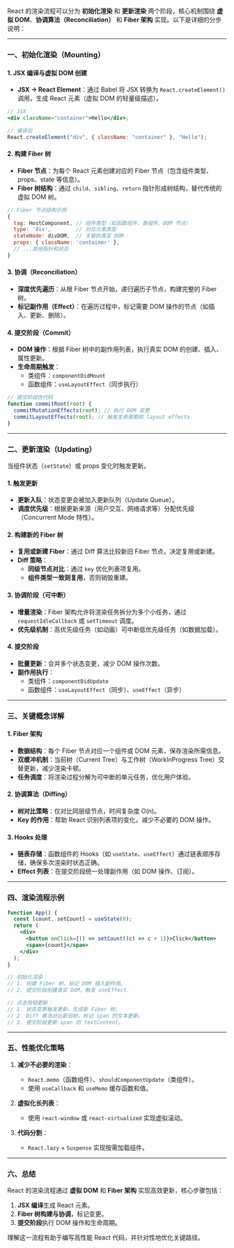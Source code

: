 React 的渲染流程可以分为 **初始化渲染** 和 **更新渲染** 两个阶段，核心机制围绕 **虚拟 DOM**、**协调算法（Reconciliation）** 和 **Fiber 架构** 实现。以下是详细的分步说明：

---

### 一、初始化渲染（Mounting）

#### 1. JSX 编译与虚拟 DOM 创建

- **JSX → React Element**：通过 Babel 将 JSX 转换为 `React.createElement()` 调用，生成 React 元素（虚拟 DOM 的轻量级描述）。

```jsx
// JSX
<div className="container">Hello</div>;

// 编译后
React.createElement("div", { className: "container" }, "Hello");
```

#### 2. 构建 Fiber 树

- **Fiber 节点**：为每个 React 元素创建对应的 Fiber 节点（包含组件类型、props、state 等信息）。
- **Fiber 树结构**：通过 `child`、`sibling`、`return` 指针形成树结构，替代传统的虚拟 DOM 树。

```javascript
// Fiber 节点结构示例
{
  tag: HostComponent, // 组件类型（如函数组件、类组件、DOM 节点）
  type: 'div',        // 对应元素类型
  stateNode: divDOM,  // 关联的真实 DOM
  props: { className: 'container' },
  // ...其他指针和状态
}
```

#### 3. 协调（Reconciliation）

- **深度优先遍历**：从根 Fiber 节点开始，递归遍历子节点，构建完整的 Fiber 树。
- **标记副作用（Effect）**：在遍历过程中，标记需要 DOM 操作的节点（如插入、更新、删除）。

#### 4. 提交阶段（Commit）

- **DOM 操作**：根据 Fiber 树中的副作用列表，执行真实 DOM 的创建、插入、属性更新。
- **生命周期触发**：
  - 类组件：`componentDidMount`
  - 函数组件：`useLayoutEffect`（同步执行）

```javascript
// 提交阶段伪代码
function commitRoot(root) {
  commitMutationEffects(root); // 执行 DOM 变更
  commitLayoutEffects(root); // 触发生命周期和 layout effects
}
```

---

### 二、更新渲染（Updating）

当组件状态（`setState`）或 props 变化时触发更新。

#### 1. 触发更新

- **更新入队**：状态变更会被加入更新队列（Update Queue）。
- **调度优先级**：根据更新来源（用户交互、网络请求等）分配优先级（Concurrent Mode 特性）。

#### 2. 构建新的 Fiber 树

- **复用或新建 Fiber**：通过 Diff 算法比较新旧 Fiber 节点，决定复用或新建。
- **Diff 策略**：
  - **同级节点对比**：通过 `key` 优化列表项复用。
  - **组件类型一致则复用**，否则销毁重建。

#### 3. 协调阶段（可中断）

- **增量渲染**：Fiber 架构允许将渲染任务拆分为多个小任务，通过 `requestIdleCallback` 或 `setTimeout` 调度。
- **优先级机制**：高优先级任务（如动画）可中断低优先级任务（如数据加载）。

#### 4. 提交阶段

- **批量更新**：合并多个状态变更，减少 DOM 操作次数。
- **副作用执行**：
  - 类组件：`componentDidUpdate`
  - 函数组件：`useLayoutEffect`（同步）、`useEffect`（异步）

---

### 三、关键概念详解

#### 1. Fiber 架构

- **数据结构**：每个 Fiber 节点对应一个组件或 DOM 元素，保存渲染所需信息。
- **双缓冲机制**：当前树（Current Tree）与工作树（WorkInProgress Tree）交替更新，减少渲染卡顿。
- **任务调度**：将渲染过程分解为可中断的单元任务，优化用户体验。

#### 2. 协调算法（Diffing）

- **树对比策略**：仅对比同层级节点，时间复杂度 O(n)。
- **Key 的作用**：帮助 React 识别列表项的变化，减少不必要的 DOM 操作。

#### 3. Hooks 处理

- **链表存储**：函数组件的 Hooks（如 `useState`、`useEffect`）通过链表顺序存储，确保多次渲染时状态正确。
- **Effect 列表**：在提交阶段统一处理副作用（如 DOM 操作、订阅）。

---

### 四、渲染流程示例

```jsx
function App() {
  const [count, setCount] = useState(0);
  return (
    <div>
      <button onClick={() => setCount((c) => c + 1)}>Click</button>
      <span>{count}</span>
    </div>
  );
}

// 初始化渲染：
// 1. 创建 Fiber 树，标记 DOM 插入副作用。
// 2. 提交阶段创建真实 DOM，触发 useEffect.

// 点击按钮更新：
// 1. 状态变更触发更新，生成新 Fiber 树。
// 2. Diff 算法对比新旧树，标记 span 的文本更新。
// 3. 提交阶段更新 span 的 textContent。
```

---

### 五、性能优化策略

1. **减少不必要的渲染**：

   - `React.memo`（函数组件）、`shouldComponentUpdate`（类组件）。
   - 使用 `useCallback` 和 `useMemo` 缓存函数和值。

2. **虚拟化长列表**：

   - 使用 `react-window` 或 `react-virtualized` 实现虚拟滚动。

3. **代码分割**：
   - `React.lazy` + `Suspense` 实现按需加载组件。

---

### 六、总结

React 的渲染流程通过 **虚拟 DOM** 和 **Fiber 架构** 实现高效更新，核心步骤包括：

1. **JSX 编译**生成 React 元素。
2. **Fiber 树构建与协调**，标记变更。
3. **提交阶段**执行 DOM 操作和生命周期。

理解这一流程有助于编写高性能 React 代码，并针对性地优化关键路径。
